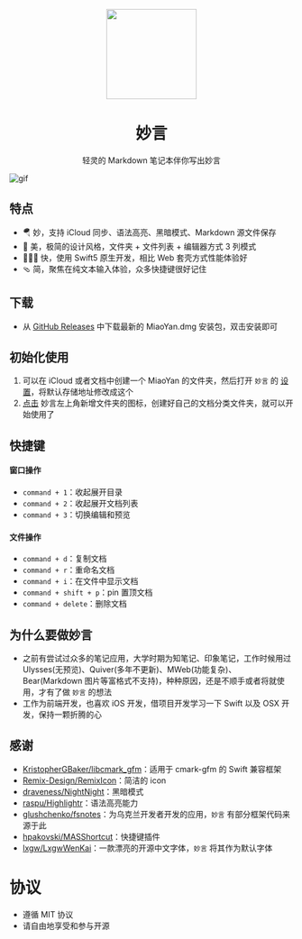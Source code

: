 <p align="center">
    <a href="https://github.com/tw93/MiaoYan" target="_blank">
      <img src=https://qpluspicture.oss-cn-beijing.aliyuncs.com/r9a9uV/43.png width=160  />
    </a>
    <h1 align="center">妙言</h1>
    <div  align="center">轻灵的 Markdown 笔记本伴你写出妙言</div>
</p>

![gif](https://qpluspicture.oss-cn-beijing.aliyuncs.com/auxutX/26.gif)

## 特点

- 🪂 妙，支持 iCloud 同步、语法高亮、黑暗模式、Markdown 源文件保存
- 🐶 美，极简的设计风格，文件夹 + 文件列表 + 编辑器方式 3 列模式
- 🏌🏽‍♂️ 快，使用 Swift5 原生开发，相比 Web 套壳方式性能体验好
- 🩴 简，聚焦在纯文本输入体验，众多快捷键很好记住

## 下载

- 从 [GitHub Releases](https://github.com/tw93/MiaoYan/releases) 中下载最新的 MiaoYan.dmg 安装包，双击安装即可

## 初始化使用

1. 可以在 iCloud 或者文档中创建一个 MiaoYan 的文件夹，然后打开 `妙言` 的 [设置](https://qpluspicture.oss-cn-beijing.aliyuncs.com/dcDO8s/31.jpg)，将默认存储地址修改成这个
2. [点击](https://qpluspicture.oss-cn-beijing.aliyuncs.com/cHBjMt/43.jpg) 妙言左上角新增文件夹的图标，创建好自己的文档分类文件夹，就可以开始使用了

## 快捷键

#### 窗口操作

- `command + 1`：收起展开目录
- `command + 2`：收起展开文档列表
- `command + 3`：切换编辑和预览

#### 文件操作

- `command + d`：复制文档
- `command + r`：重命名文档
- `command + i`：在文件中显示文档
- `command + shift + p`：pin 置顶文档
- `command + delete`：删除文档

## 为什么要做妙言

- 之前有尝试过众多的笔记应用，大学时期为知笔记、印象笔记，工作时候用过 Ulysses(无预览)、Quiver(多年不更新)、MWeb(功能复杂)、Bear(Markdown 图片等富格式不支持)，种种原因，还是不顺手或者将就使用，才有了做 `妙言` 的想法
- 工作为前端开发，也喜欢 iOS 开发，借项目开发学习一下 Swift 以及 OSX 开发，保持一颗折腾的心

## 感谢

- [KristopherGBaker/libcmark_gfm](https://github.com/KristopherGBaker/libcmark_gfm)：适用于 cmark-gfm 的 Swift 兼容框架
- [Remix-Design/RemixIcon](https://github.com/Remix-Design/RemixIcon)：简洁的 icon
- [draveness/NightNight](https://github.com/draveness/NightNight)：黑暗模式
- [raspu/Highlightr](https://github.com/raspu/Highlightr)：语法高亮能力
- [glushchenko/fsnotes](https://github.com/glushchenko/fsnotes)：为乌克兰开发者开发的应用，`妙言` 有部分框架代码来源于此
- [hpakovski/MASShortcut](https://github.com/shpakovski/MASShortcut)：快捷键插件
- [lxgw/LxgwWenKai](https://github.com/lxgw/LxgwWenKai)：一款漂亮的开源中文字体，`妙言` 将其作为默认字体

# 协议

- 遵循 MIT 协议
- 请自由地享受和参与开源
